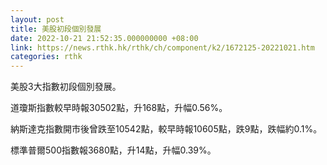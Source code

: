 ```yaml
---
layout: post
title: 美股初段個別發展
date: 2022-10-21 21:52:35.000000000 +08:00
link: https://news.rthk.hk/rthk/ch/component/k2/1672125-20221021.htm
categories: rthk
---
```


美股3大指數初段個別發展。

道瓊斯指數較早時報30502點，升168點，升幅0.56%。

納斯達克指數開市後曾跌至10542點，較早時報10605點，跌9點，跌幅約0.1%。

標準普爾500指數報3680點，升14點，升幅0.39%。

